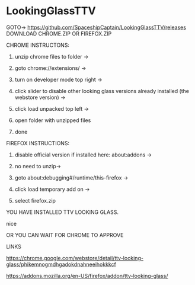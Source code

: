 # LookingGlassTTV

GOTO-> https://github.com/SpaceshipCaptain/LookingGlassTTV/releases
DOWNLOAD CHROME.ZIP OR FIREFOX.ZIP

CHROME INSTRUCTONS:

  1. unzip chrome files to folder ->

  2. goto chrome://extensions/ -> 

  3. turn on developer mode top right -> 

  4. click slider to disable other looking glass versions already installed (the webstore version) ->

  5. click load unpacked top left -> 

  6. open folder with unzipped files

  7. done


FIREFOX INSTRUCTIONS:

  1. disable official version if installed here: about:addons ->

  2. no need to unzip->

  3. goto about:debugging#/runtime/this-firefox ->

  4. click load temporary add on ->

  5. select firefox.zip


YOU HAVE INSTALLED TTV LOOKING GLASS.

nice

OR YOU CAN WAIT FOR CHROME TO APPROVE

LINKS

https://chrome.google.com/webstore/detail/ttv-looking-glass/phikemnogmdhgadokdnahneeihokkkcf

https://addons.mozilla.org/en-US/firefox/addon/ttv-looking-glass/
